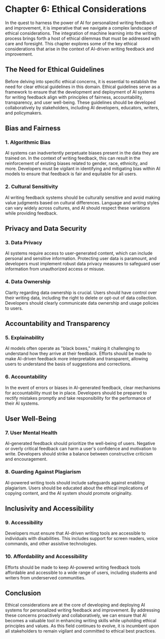Chapter 6: Ethical Considerations
=================================

In the quest to harness the power of AI for personalized writing feedback and improvement, it is imperative that we navigate a complex landscape of ethical considerations. The integration of machine learning into the writing process brings forth a host of ethical dilemmas that must be addressed with care and foresight. This chapter explores some of the key ethical considerations that arise in the context of AI-driven writing feedback and improvement.

The Need for Ethical Guidelines
-------------------------------

Before delving into specific ethical concerns, it is essential to establish the need for clear ethical guidelines in this domain. Ethical guidelines serve as a framework to ensure that the development and deployment of AI systems for writing feedback align with principles of fairness, accountability, transparency, and user well-being. These guidelines should be developed collaboratively by stakeholders, including AI developers, educators, writers, and policymakers.

Bias and Fairness
-----------------

### 1. **Algorithmic Bias**

AI systems can inadvertently perpetuate biases present in the data they are trained on. In the context of writing feedback, this can result in the reinforcement of existing biases related to gender, race, ethnicity, and more. Developers must be vigilant in identifying and mitigating bias within AI models to ensure that feedback is fair and equitable for all users.

### 2. **Cultural Sensitivity**

AI writing feedback systems should be culturally sensitive and avoid making value judgments based on cultural differences. Language and writing styles can vary widely across cultures, and AI should respect these variations while providing feedback.

Privacy and Data Security
-------------------------

### 3. **Data Privacy**

AI systems require access to user-generated content, which can include personal and sensitive information. Protecting user data is paramount, and developers must implement robust data privacy measures to safeguard user information from unauthorized access or misuse.

### 4. **Data Ownership**

Clarity regarding data ownership is crucial. Users should have control over their writing data, including the right to delete or opt-out of data collection. Developers should clearly communicate data ownership and usage policies to users.

Accountability and Transparency
-------------------------------

### 5. **Explainability**

AI models often operate as "black boxes," making it challenging to understand how they arrive at their feedback. Efforts should be made to make AI-driven feedback more interpretable and transparent, allowing users to understand the basis of suggestions and corrections.

### 6. **Accountability**

In the event of errors or biases in AI-generated feedback, clear mechanisms for accountability must be in place. Developers should be prepared to rectify mistakes promptly and take responsibility for the performance of their AI systems.

User Well-Being
---------------

### 7. **User Mental Health**

AI-generated feedback should prioritize the well-being of users. Negative or overly critical feedback can harm a user's confidence and motivation to write. Developers should strike a balance between constructive criticism and encouragement.

### 8. **Guarding Against Plagiarism**

AI-powered writing tools should include safeguards against enabling plagiarism. Users should be educated about the ethical implications of copying content, and the AI system should promote originality.

Inclusivity and Accessibility
-----------------------------

### 9. **Accessibility**

Developers must ensure that AI-driven writing tools are accessible to individuals with disabilities. This includes support for screen readers, voice commands, and other assistive technologies.

### 10. **Affordability and Accessibility**

Efforts should be made to keep AI-powered writing feedback tools affordable and accessible to a wide range of users, including students and writers from underserved communities.

Conclusion
----------

Ethical considerations are at the core of developing and deploying AI systems for personalized writing feedback and improvement. By addressing these concerns proactively and collaboratively, we can ensure that AI becomes a valuable tool in enhancing writing skills while upholding ethical principles and values. As this field continues to evolve, it is incumbent upon all stakeholders to remain vigilant and committed to ethical best practices.
